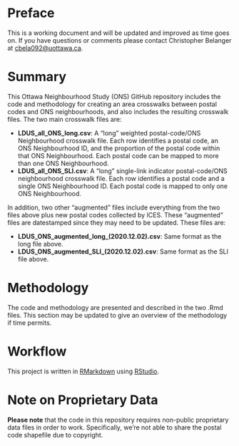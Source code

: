 Preface
=======

This is a working document and will be updated and improved as time goes
on. If you have questions or comments please contact Christopher
Belanger at
<a href="mailto:cbela092@uottawa.ca" class="email">cbela092@uottawa.ca</a>.

Summary
=======

This Ottawa Neighbourhood Study (ONS) GitHub repository includes the
code and methodology for creating an area crosswalks between postal
codes and ONS neighbourhoods, and also includes the resulting crosswalk
files. The two main crosswalk files are:

-   **LDUS\_all\_ONS\_long.csv**: A “long” weighted postal-code/ONS
    Neighbourhood crosswalk file. Each row identifies a postal code, an
    ONS Neighbourhood ID, and the proportion of the postal code within
    that ONS Neighbourhood. Each postal code can be mapped to more than
    one ONS Neighbourhood.
-   **LDUS\_all\_ONS\_SLI.csv**: A “long” single-link indicator
    postal-code/ONS neighbourhood crosswalk file. Each row identifies a
    postal code and a single ONS Neighbourhood ID. Each postal code is
    mapped to only one ONS Neighbourhood.

In addition, two other “augmented” files include everything from the two
files above plus new postal codes collected by ICES. These “augmented”
files are datestamped since they may need to be updated. These files
are:

-   **LDUS\_ONS\_augmented\_long\_(2020.12.02).csv**: Same format as the
    long file above.
-   **LDUS\_ONS\_augmented\_SLI\_(2020.12.02).csv**: Same format as the
    SLI file above.

Methodology
===========

The code and methodology are presented and described in the two .Rmd
files. This section may be updated to give an overview of the
methodology if time permits.

Workflow
========

This project is written in
[RMarkdown](https://bookdown.org/yihui/rmarkdown/) using
[RStudio](https://rstudio.com/).

Note on Proprietary Data
========================

**Please note** that the code in this repository requires non-public
proprietary data files in order to work. Specifically, we’re not able to
share the postal code shapefile due to copyright.
